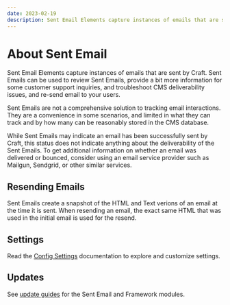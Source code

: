 ```yaml
---
date: 2023-02-19
description: Sent Email Elements capture instances of emails that are sent by Craft. Sent Emails can be used to review Sent Emails, troubleshoot customer support and deliverability issues, and re-send email to your users.
---
```


# About Sent Email

Sent Email Elements capture instances of emails that are sent by Craft. Sent Emails can be used to review Sent Emails, provide a bit more information for some customer support inquiries, and troubleshoot CMS deliverability issues, and re-send email to your users.

Sent Emails are not a comprehensive solution to tracking email interactions. They are a convenience in some scenarios, and limited in what they can track and by how many can be reasonably stored in the CMS database. 

While Sent Emails may indicate an email has been successfully sent by Craft, this status does not indicate anything about the deliverability of the Sent Emails. To get additional information on whether an email was delivered or bounced, consider using an email service provider such as Mailgun, Sendgrid, or other similar services.

## Resending Emails

Sent Emails create a snapshot of the HTML and Text verions of an email at the time it is sent. When resending an email, the exact same HTML that was used in the initial email is used for the resend.

## Settings

Read the [Config Settings](./../configuration/sprout-config.md) documentation to explore and customize settings.

## Updates

See [update guides](../configuration/updates.md) for the Sent Email and Framework modules.

